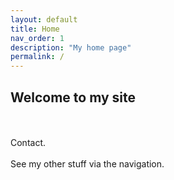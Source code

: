 ```yaml
---
layout: default
title: Home
nav_order: 1
description: "My home page"
permalink: /
---
```


## Welcome to my site
\
\
Contact.
\
\
See my other stuff via the navigation. 

